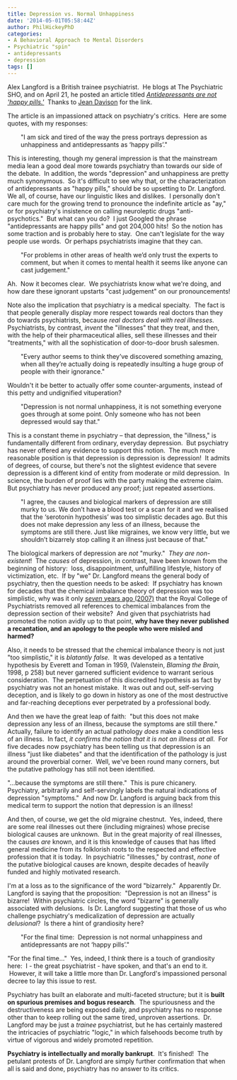 ```yaml
---
title: Depression vs. Normal Unhappiness
date: '2014-05-01T05:58:44Z'
author: PhilHickeyPhD
categories:
- A Behavioral Approach to Mental Disorders
- Psychiatric "spin"
- antidepressants
- depression
tags: []
---
```


Alex Langford is a British trainee psychiatrist.  He blogs at The Psychiatric SHO, and on April 21, he posted an article titled <a href="http://psychiatrysho.wordpress.com/2014/04/21/antidepressants-are-not-happy-pills/"><em>Antidepressants are not 'happy pills.'</em></a>  Thanks to <a href="http://jeandavisonwriter.wordpress.com/2014/04/26/more-support-and-understanding-needed-for-people-wanting-to-try-a-no-meds-approach/">Jean Davison</a> for the link.

The article is an impassioned attack on psychiatry's critics.  Here are some quotes, with my responses:
<p style="padding-left: 30px;">"I am sick and tired of the way the press portrays depression as unhappiness and antidepressants as ‘happy pills’."</p>
This is interesting, though my general impression is that the mainstream media lean a good deal more towards psychiatry than towards our side of the debate.  In addition, the words "depression" and unhappiness are pretty much synonymous.  So it's difficult to see why that, or the characterization of antidepressants as "happy pills," should be so upsetting to Dr. Langford.  We all, of course, have our linguistic likes and dislikes.  I personally don't care much for the growing trend to pronounce the indefinite article as "ay," or for psychiatry's insistence on calling neuroleptic drugs "anti-psychotics."  But what can you do?  I just Googled the phrase "antidepressants are happy pills" and got 204,000 hits!  So the notion has some traction and is probably here to stay.  One can't legislate for the way people use words.  Or perhaps psychiatrists imagine that they can.
<p style="padding-left: 30px;">"For problems in other areas of health we’d only trust the experts to comment, but when it comes to mental health it seems like anyone can cast judgement."</p>
Ah.  Now it becomes clear.  We psychiatrists know what we're doing, and how dare these ignorant upstarts "cast judgement" on our pronouncements!

Note also the implication that psychiatry is a medical specialty.  The fact is that people generally display more respect towards real doctors than they do towards psychiatrists, because <em>real doctors deal with real illnesses</em>.  Psychiatrists, by contrast, <em>invent</em> the "illnesses" that they treat, and then, with the help of their pharmaceutical allies, sell these illnesses and their "treatments," with all the sophistication of door-to-door brush salesmen.
<p style="padding-left: 30px;">"Every author seems to think they’ve discovered something amazing, when all they’re actually doing is repeatedly insulting a huge group of people with their ignorance."</p>
Wouldn't it be better to actually offer some counter-arguments, instead of this petty and undignified vituperation?
<p style="padding-left: 30px;">"Depression is not normal unhappiness, it is not something everyone goes through at some point. Only someone who has not been depressed would say that."</p>
This is a constant theme in psychiatry – that depression, the "illness," is fundamentally different from ordinary, everyday depression.  But psychiatry has never offered any evidence to support this notion.  The much more reasonable position is that depression is depression is depression!  It admits of degrees, of course, but there's not the slightest evidence that severe depression is a different kind of entity from moderate or mild depression.  In science, the burden of proof lies with the party making the extreme claim.  But psychiatry has never produced any proof; just repeated assertions.
<p style="padding-left: 30px;">"I agree, the causes and biological markers of depression are still murky to us. We don’t have a blood test or a scan for it and we realised that the ‘serotonin hypothesis’ was too simplistic decades ago. But this does not make depression any less of an illness, because the symptoms are still there. Just like migraines, we know very little, but we shouldn’t bizarrely stop calling it an illness just because of that."</p>
The biological markers of depression are <em>not</em> "murky."  <em>They are non-existent</em>!  The <em>causes</em> of depression, in contrast, have been known from the beginning of history:  loss, disappointment, unfulfilling lifestyle, history of victimization, etc.  If by "we" Dr. Langford means the general body of psychiatry, then the question needs to be asked:  If psychiatry has known for decades that the chemical imbalance theory of depression was too simplistic, why was it only <a href="http://dorothyrowe.com.au/articles/magazines/item/150-a-single-step-the-magazine-for-supporters-of-depression-alliance-nov-2007"><em>seven</em> years ago (2007)</a> that the Royal College of Psychiatrists removed all references to chemical imbalances from the depression section of their website?  And given that psychiatrists had promoted the notion avidly up to that point, <strong>why have they never published a recantation, and an apology to the people who were misled and harmed? </strong>

Also, it needs to be stressed that the chemical imbalance theory is not just "too simplistic," it is <em>blatantly false.  </em>It was developed as a tentative hypothesis by Everett and Toman in 1959, (Valenstein, <em>Blaming the Brain,</em> 1998, p 258) but never garnered sufficient evidence to warrant serious consideration.  The perpetuation of this discredited hypothesis as fact by psychiatry was not an honest mistake.  It was out and out, self-serving deception, and is likely to go down in history as one of the most destructive and far-reaching deceptions ever perpetrated by a professional body.

And then we have the great leap of faith:  "but this does not make depression any less of an illness, because the symptoms are still there."  Actually, failure to identify an actual pathology <em>does</em> make a condition less of an illness.  In fact, <em>it confirms the notion that it is not an illness at all</em>.  For five decades now psychiatry has been telling us that depression is an illness "just like diabetes" and that the identification of the pathology is just around the proverbial corner.  Well, we've been round many corners, but the putative pathology has still not been identified.

"…because the symptoms are still there."  This is pure chicanery.  Psychiatry, arbitrarily and self-servingly labels the natural indications of depression "symptoms."  And now Dr. Langford is arguing back from this medical term to support the notion that depression is an illness!

And then, of course, we get the old migraine chestnut.  Yes, indeed, there are some real illnesses out there (including migraines) whose precise biological causes are unknown.  But in the great majority of real illnesses, the causes <em>are</em> known, and it is this knowledge of causes that has lifted general medicine from its folklorish roots to the respected and effective profession that it is today.  In psychiatric "illnesses," by contrast, <em>none</em> of the putative biological causes are known, despite decades of heavily funded and highly motivated research.

I'm at a loss as to the significance of the word "bizarrely."  Apparently Dr. Langford is saying that the proposition:  "Depression is not an illness" is bizarre!  Within psychiatric circles, the word "bizarre" is generally associated with delusions.  Is Dr. Langford suggesting that those of us who challenge psychiatry's medicalization of depression are actually <em>delusional</em>?  Is there a hint of grandiosity here?
<p style="padding-left: 30px;">"For the final time:  Depression is not normal unhappiness and antidepressants are not ‘happy pills’."</p>
"For the final time…"  Yes, indeed, I think there is a touch of grandiosity here:  I - the great psychiatrist - have spoken, and that's an end to it.  However, it will take a little more than Dr. Langford's impassioned personal decree to lay this issue to rest.

Psychiatry has built an elaborate and multi-faceted structure; but it is <strong>built on spurious premises and bogus research</strong>.  The spuriousness and the destructiveness are being exposed daily, and psychiatry has no response other than to keep rolling out the same tired, unproven assertions.  Dr. Langford may be just a <em>trainee</em> psychiatrist, but he has certainly mastered the intricacies of psychiatric "logic," in which falsehoods become truth by virtue of vigorous and widely promoted repetition.

<strong>Psychiatry is intellectually and morally bankrupt</strong>.  It's finished!  The petulant protests of Dr. Langford are simply further confirmation that when all is said and done, psychiatry has no answer to its critics.

&nbsp;